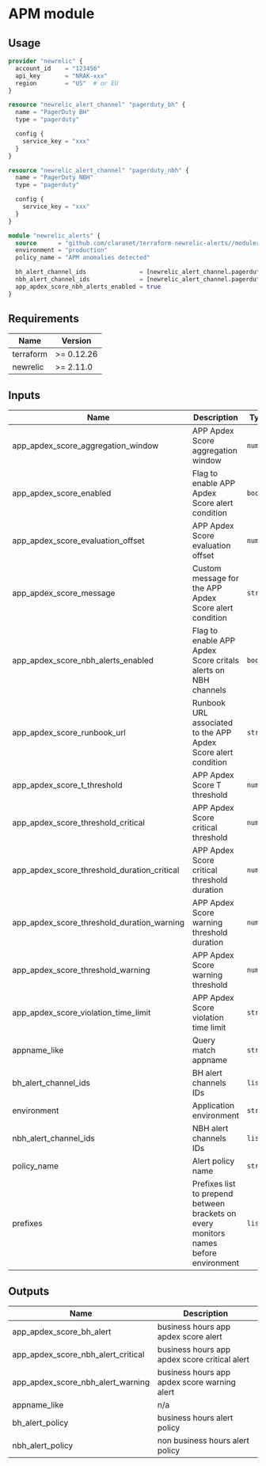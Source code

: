 # APM module

## Usage

```terraform
provider "newrelic" {
  account_id    = "123456"
  api_key       = "NRAK-xxx"
  region        = "US"  # or EU
}

resource "newrelic_alert_channel" "pagerduty_bh" {
  name = "PagerDuty BH"
  type = "pagerduty"

  config {
    service_key = "xxx"
  }
}

resource "newrelic_alert_channel" "pagerduty_nbh" {
  name = "PagerDuty NBH"
  type = "pagerduty"

  config {
    service_key = "xxx"
  }
}

module "newrelic_alerts" {
  source      = "github.com/claranet/terraform-newrelic-alerts//modules/apm"
  environment = "production"
  policy_name = "APM anomalies detected"

  bh_alert_channel_ids               = [newrelic_alert_channel.pagerduty_bh.id]
  nbh_alert_channel_ids              = [newrelic_alert_channel.pagerduty_nbh.id]
  app_apdex_score_nbh_alerts_enabled = true
}
```

## Requirements

| Name | Version |
|------|---------|
| terraform | >= 0.12.26 |
| newrelic | >= 2.11.0 |

## Inputs

| Name | Description | Type | Default | Required |
|------|-------------|------|---------|:--------:|
| app\_apdex\_score\_aggregation\_window | APP Apdex Score aggregation window | `number` | `60` | no |
| app\_apdex\_score\_enabled | Flag to enable APP Apdex Score alert condition | `bool` | `true` | no |
| app\_apdex\_score\_evaluation\_offset | APP Apdex Score evaluation offset | `number` | `3` | no |
| app\_apdex\_score\_message | Custom message for the APP Apdex Score alert condition | `string` | `"Apdex is low"` | no |
| app\_apdex\_score\_nbh\_alerts\_enabled | Flag to enable APP Apdex Score critals alerts on NBH channels | `bool` | `false` | no |
| app\_apdex\_score\_runbook\_url | Runbook URL associated to the APP Apdex Score alert condition | `string` | `""` | no |
| app\_apdex\_score\_t\_threshold | APP Apdex Score T threshold | `number` | `0.5` | no |
| app\_apdex\_score\_threshold\_critical | APP Apdex Score critical threshold | `number` | `0.7` | no |
| app\_apdex\_score\_threshold\_duration\_critical | APP Apdex Score critical threshold duration | `number` | `300` | no |
| app\_apdex\_score\_threshold\_duration\_warning | APP Apdex Score warning threshold duration | `number` | `600` | no |
| app\_apdex\_score\_threshold\_warning | APP Apdex Score warning threshold | `number` | `0.85` | no |
| app\_apdex\_score\_violation\_time\_limit | APP Apdex Score violation time limit | `string` | `"one_hour"` | no |
| appname\_like | Query match appname | `string` | `""` | no |
| bh\_alert\_channel\_ids | BH alert channels IDs | `list` | `[]` | no |
| environment | Application environment | `string` | n/a | yes |
| nbh\_alert\_channel\_ids | NBH alert channels IDs | `list` | `[]` | no |
| policy\_name | Alert policy name | `string` | n/a | yes |
| prefixes | Prefixes list to prepend between brackets on every monitors names before environment | `list` | `[]` | no |

## Outputs

| Name | Description |
|------|-------------|
| app\_apdex\_score\_bh\_alert | business hours app apdex score alert |
| app\_apdex\_score\_nbh\_alert\_critical | business hours app apdex score critical alert |
| app\_apdex\_score\_nbh\_alert\_warning | business hours app apdex score warning alert |
| appname\_like | n/a |
| bh\_alert\_policy | business hours alert policy |
| nbh\_alert\_policy | non business hours alert policy |

